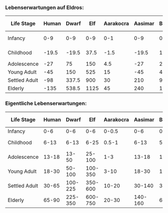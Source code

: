 ### Lebenserwartungen auf Eldros:

| Life Stage    | Human | Dwarf | Elf  | Aarakocra | Aasimar | Bugbear | Centaur | Changeling | Deep Gnome | Dragonborn | Fairy | Firbolg | Genasi | Gith  | Gnome | Goblin | Goliath | Half-elf | Half-orc | Halfling | Harengon | Hobgoblin | Kenku | Kobold | Lizardfolk | Minotaur | Orc   | Satyr | Shifter | Tabaxi | Tiefling | Tortle | Triton | Yuan-ti PB |
| ------------- | ----- | ----- | ---- | --------- | ------- | ------- | ------- | ---------- | ---------- | ---------- | ----- | ------- | ------ | ----- | ----- | ------ | ------- | -------- | -------- | -------- | -------- | --------- | ----- | ------ | ---------- | -------- | ----- | ----- | ------- | ------ | -------- | ------ | ------ | ---------- |
| Infancy       | 0-9   | 0-9   | 0-9  | 0-1       | 0-9     | 0-7.5   | 0-9     | 0-9        | 0-9        | 0-6        | 0-6   | 0-9     | 0-9    | 0-9   | 0-9   | 0-1.5  | 0-9     | 0-9      | 0-6      | 0-9      | 0-9      | 0-9       | 0-1.5 | 0-1    | 0-4.5      | 0-9      | 0-1.5 | 0-9   | 0-3     | 0-9    | 0-9      | 0-4.5  | 0-6    | 0-9        |
| Childhood     | -19.5 | -19.5 | 37.5 | -1.5      | -19.5   | 15      | -19.5   | 15         | -19.5      | 6          | 22.5  | 22.5    | -19.5  | -19.5 | -19.5 | 6      | --19.5  | -19.5    | 15.0     | 22.5     | -19.5    | -19.5     | 9     | 4.5    | 13.5       | -19.5    | 6     | -19.5 | 7.5     | -19.5  | -19.5    | 13.5   | 12     | -19.5      |
| Adolescence   | -27   | 75    | 150  | 4.5       | -27     | 24      | -27     | 22.5       | 37.5       | 22.5       | 33    | 45      | 27     | 28.5  | 27    | 12     | 27      | 30       | 21.0     | 30       | 27       | 27        | 18    | 9      | 21         | -27      | 18    | 27    | 15      | 27     | 27       | 22.5   | 22.5   | -27        |
| Young Adult   | -45   | 150   | 525  | 15        | -45     | 45      | -45     | 45         | 120        | 30         | 67.5  | 60      | 45     | 60    | 60    | 30     | 60      | 45       | 67.5     | 45       | 60       | 37.5      | 30    | 37.5   | 30         | -45      | 30    | 45    | 45      | 60     | 60       | 37.5   | 150    | -45        |
| Settled Adult | -98   | 337.5 | 900  | 30        | 210     | 97.5    | -98     | 97.5       | 240        | 75         | 112.5 | 450     | 150    | 127.5 | 300   | 82.5   | 97.5    | 225      | 82.5     | 225      | 105      | 97.5      | 75    | 135    | 75         | -98      | 60    | 97.5  | 82.5    | 97.5   | 105      | 52.5   | 225    | -98        |
| Elderly       | -135  | 538.5 | 1125 | 45        | 240     | 120     | -135    | 135        | 375        | 120        | 150   | 750     | 180    | 150   | 600   | 90     | 135     | 270      | 112.5    | 375      | 150      | 135       | 90    | 180    | 90         | -135     | 75    | 135   | 105     | 135    | 150      | 75     | 300    | -135       |

### Eigentliche Lebenserwartungen:

| Life Stage    | Human | Dwarf   | Elf     | Aarakocra | Aasimar | Bugbear | Centaur | Changeling | Deep Gnome | Dragonborn | Fairy  | Firbolg | Genasi  | Gith   | Gnome   | Goblin | Goliath | Half-elf | Half-orc | Halfling | Harengon | Hobgoblin | Kenku | Kobold | Lizardfolk | Minotaur | Orc   | Satyr | Shifter | Tabaxi | Tiefling | Tortle | Triton  | Yuan-ti PB |
| ------------- | ----- | ------- | ------- | --------- | ------- | ------- | ------- | ---------- | ---------- | ---------- | ------ | ------- | ------- | ------ | ------- | ------ | ------- | -------- | -------- | -------- | -------- | --------- | ----- | ------ | ---------- | -------- | ----- | ----- | ------- | ------ | -------- | ------ | ------- | ---------- |
| Infancy       | 0-6   | 0-6     | 0-6     | 0-0.5     | 0-6     | 0-5     | 0-6     | 0-6        | 0-6        | 0-4        | 0-4    | 0-6     | 0-6     | 0-6    | 0-6     | 0-1    | 0-6     | 0-6      | 0-4      | 0-6      | 0-6      | 0-6       | 0-1   | 0-0.5  | 0-3        | 0-6      | 0-1   | 0-6   | 0-2     | 0-6    | 0-6      | 0-3    | 0-4     | 0-6        |
| Childhood     | 6-13  | 6-13    | 6-25    | 0.5-1     | 6-13    | 5-10    | 6-13    | 6-10       | 6-13       | 1-4        | 4-15   | 6-15    | 6-13    | 6-13   | 6-13    | 1-4    | 6-13    | 6-13     | 4-10     | 6-15     | 6-13     | 6-13      | 1-6   | 0.5-3  | 3-9        | 6-13     | 1-4   | 6-13  | 2-5     | 6-13   | 6-13     | 3-9    | 4-8     | 6-13       |
| Adolescence   | 13-18 | 13-50   | 25-100  | 1-3       | 13-18   | 10-16   | 13-18   | 10-15      | 13-25      | 4-15       | 15-22  | 15-30   | 13-18   | 13-19  | 13-18   | 4-8    | 13-18   | 13-20    | 10-14    | 15-20    | 13-18    | 13-18     | 6-12  | 3-6    | 9-14       | 13-18    | 4-12  | 13-18 | 5-10    | 13-18  | 13-18    | 9-15   | 8-15    | 13-18      |
| Young Adult   | 18-30 | 50-100  | 100-350 | 3-10      | 18-30   | 16-30   | 18-30   | 15-30      | 25-80      | 15-20      | 22-45  | 30-40   | 18-30   | 19-40  | 18-40   | 8-20   | 18-40   | 20-30    | 14-45    | 20-30    | 18-40    | 18-25     | 12-20 | 6-25   | 14-20      | 18-30    | 14-20 | 18-30 | 10-30   | 18-40  | 18-40    | 15-25  | 15-100  | 18-30      |
| Settled Adult | 30-65 | 100-225 | 350-600 | 10-20     | 30-140  | 30-65   | 30-65   | 30-65      | 80-160     | 20-50      | 45-75  | 40-300  | 30-100  | 40-85  | 40-200  | 20-55  | 40-65   | 30-150   | 45-55    | 30-150   | 40-70    | 25-65     | 20-50 | 25-90  | 20-50      | 30-65    | 20-40 | 30-65 | 30-55   | 40-65  | 40-70    | 25-35  | 100-150 | 30-65      |
| Elderly       | 65-90 | 225-350 | 600-750 | 20-30     | 140-160 | 65-80   | 65-90   | 65-90      | 160-250    | 50-80      | 75-100 | 300-500 | 100-120 | 85-100 | 200-400 | 55-60  | 65-90   | 150-180  | 55-75    | 150-250  | 70-100   | 65-90     | 50-60 | 90-120 | 50-60      | 65-90    | 40-50 | 65-90 | 55-70   | 65-90  | 70-100   | 35-50  | 150-200 | 65-90      |

